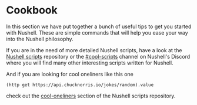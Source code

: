 # Cookbook

In this section we have put together a bunch of useful tips to get you
started with Nushell. These are simple commands that will help you ease your
way into the Nushell philosophy.

If you are in the need of more detailed Nushell scripts, have a look
at the [Nushell scripts](https://github.com/nushell/nu_scripts) repository or
the
[#cool-scripts](https://discord.com/channels/601130461678272522/615253963645911060)
channel on Nushell's Discord where you will find many other interesting scripts
written for Nushell.

And if you are looking for cool oneliners like this one

```nu
(http get https://api.chucknorris.io/jokes/random).value
```

check out the
[cool-oneliners](https://github.com/nushell/nu_scripts/tree/main/sourced/cool-oneliners)
section of the Nushell scripts repository.

